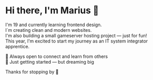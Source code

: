 # Hi there, I'm Marius 🌟

I'm 19 and currently learning frontend design.  
I´m creating clean and modern websites.  
I'm also building a small gameserver hosting project — just for fun!  
This year, I'm excited to start my journey as an IT system integrator apprentice.

🤝 Always open to connect and learn from others  
🌱 Just getting started — but dreaming big

Thanks for stopping by 🩷
